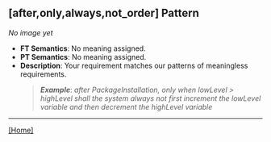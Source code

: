 ## [after,only,always,not_order] Pattern
_No image yet_
 * **FT Semantics**: No meaning assigned.
 * **PT Semantics**: No meaning assigned.
 * **Description**: Your requirement matches our patterns of meaningless requirements.
   > **_Example_**: _after PackageInstallation, only when lowLevel > highLevel shall the system  always not first  increment the lowLevel variable and then  decrement the highLevel variable_   
***
[[Home]](../semantics.md)